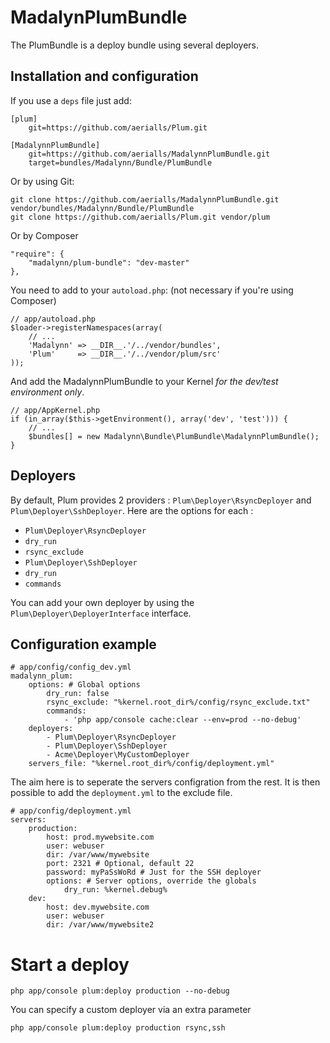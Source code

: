 # MadalynPlumBundle

The PlumBundle is a deploy bundle using several deployers.

## Installation and configuration

If you use a `deps` file just add:

    [plum]
        git=https://github.com/aerialls/Plum.git

    [MadalynnPlumBundle]
        git=https://github.com/aerialls/MadalynnPlumBundle.git
        target=bundles/Madalynn/Bundle/PlumBundle

Or by using Git:

    git clone https://github.com/aerialls/MadalynnPlumBundle.git vendor/bundles/Madalynn/Bundle/PlumBundle
    git clone https://github.com/aerialls/Plum.git vendor/plum

Or by Composer

    "require": {
        "madalynn/plum-bundle": "dev-master"
    },

You need to add to your `autoload.php`: (not necessary if you're using Composer)

    // app/autoload.php
    $loader->registerNamespaces(array(
        // ...
        'Madalynn' => __DIR__.'/../vendor/bundles',
        'Plum'     => __DIR__.'/../vendor/plum/src'
    ));

And add the MadalynnPlumBundle to your Kernel *for the dev/test environment only*.

    // app/AppKernel.php
    if (in_array($this->getEnvironment(), array('dev', 'test'))) {
        // ...
        $bundles[] = new Madalynn\Bundle\PlumBundle\MadalynnPlumBundle();
    }

## Deployers

By default, Plum provides 2 providers : `Plum\Deployer\RsyncDeployer` and
`Plum\Deployer\SshDeployer`. Here are the options for each :

* `Plum\Deployer\RsyncDeployer`
 * `dry_run`
 * `rsync_exclude`
* `Plum\Deployer\SshDeployer`
 * `dry_run`
 * `commands`

You can add your own deployer by using the `Plum\Deployer\DeployerInterface`
interface.

## Configuration example

    # app/config/config_dev.yml
    madalynn_plum:
        options: # Global options
            dry_run: false
            rsync_exclude: "%kernel.root_dir%/config/rsync_exclude.txt"
            commands:
                - 'php app/console cache:clear --env=prod --no-debug'
        deployers:
            - Plum\Deployer\RsyncDeployer
            - Plum\Deployer\SshDeployer
            - Acme\Deployer\MyCustomDeployer
        servers_file: "%kernel.root_dir%/config/deployment.yml"

The aim here is to seperate the servers configration from the rest. It is then
possible to add the `deployment.yml` to the exclude file.

    # app/config/deployment.yml
    servers:
        production:
            host: prod.mywebsite.com
            user: webuser
            dir: /var/www/mywebsite
            port: 2321 # Optional, default 22
            password: myPaSsWoRd # Just for the SSH deployer
            options: # Server options, override the globals
                dry_run: %kernel.debug%
        dev:
            host: dev.mywebsite.com
            user: webuser
            dir: /var/www/mywebsite2

# Start a deploy

    php app/console plum:deploy production --no-debug

You can specify a custom deployer via an extra parameter

    php app/console plum:deploy production rsync,ssh